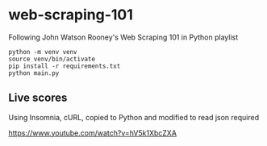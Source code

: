 # web-scraping-101

Following John Watson Rooney's Web Scraping 101 in Python playlist

```
python -m venv venv
source venv/bin/activate
pip install -r requirements.txt
python main.py
```

## Live scores

Using Insomnia, cURL, copied to Python and modified to read json required

https://www.youtube.com/watch?v=hV5k1XbcZXA
